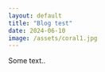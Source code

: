 ```yaml
---
layout: default
title: "Blog test"
date: 2024-06-10
image: /assets/coral1.jpg
---
```


Some text.. 
